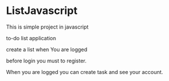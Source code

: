 # ListJavascript
This is simple project in javascript

 to-do list application

create a list when You are logged

before login you must to register.

When you are logged you can create task and see your account.

